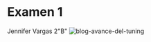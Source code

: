 # Examen 1
Jennifer Vargas 2"B"
![blog-avance-del-tuning](https://github.com/user-attachments/assets/a2f1cc94-bb60-4b3e-a683-5548568cdaf5)
